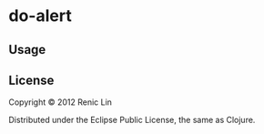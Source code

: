 # do-alert

## Usage

## License

Copyright © 2012 Renic Lin

Distributed under the Eclipse Public License, the same as Clojure.
